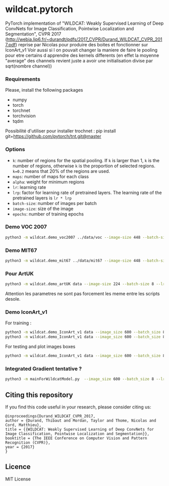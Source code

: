 # wildcat.pytorch
PyTorch implementation of "WILDCAT: Weakly Supervised Learning of Deep ConvNets for Image Classification, Pointwise Localization and Segmentation", CVPR 2017 (http://webia.lip6.fr/~durandt/pdfs/2017_CVPR/Durand_WILDCAT_CVPR_2017.pdf) reprise par Nicolas pour produire des boites et fonctionner sur IconArt_v1
Voir aussi si l on pouvait changer la maniere de faire le pooling pour etre certains d apprendre des kernels differents (en effet la moyenne "average" des channels revient juste a avoir une initialisation divise par sqrt(nombre channel))

### Requirements
Please, install the following packages
- numpy
- torch
- torchnet
- torchvision
- tqdm

Possibilité d'utiliser pour installer trochnet : pip install git+https://github.com/pytorch/tnt.git@master

### Options

- `k`: number of regions for the spatial pooling. If `k` is larger than 1, `k` is the number of regions, otherwise `k` is the proportion of selected regions. `k=0.2` means that 20% of the regions are used.  
- `maps`: number of maps for each class
- `alpha`: weight for minimum regions
- `lr`: learning rate
- `lrp`: factor for learning rate of pretrained layers. The learning rate of the pretrained layers is `lr * lrp`
- `batch-size`: number of images per batch
- `image-size`: size of the image
- `epochs`: number of training epochs

### Demo VOC 2007
```sh
python3 -m wildcat.demo_voc2007 ../data/voc --image-size 448 --batch-size 16 --lrp 0.1 --lr 0.01 --epochs 20 --k 0.2 --maps 8 --alpha 0.7
```

### Demo MIT67
```sh
python3 -m wildcat.demo_mit67 ../data/mit67 --image-size 448 --batch-size 16 --lrp 0.1 --lr 0.001 --epochs 20 --k 0.4 --maps 8
```

### Pour ArtUK 
```sh
python3 -m wildcat.demo_artUK data --image-size 224 --batch-size 8 --lrp 0.1 --lr 0.01 --epochs 20 --k 3 --maps 4 --alpha 0.7
```

Attention les parametres ne sont pas forcement les meme entre les scripts desole.
### Demo IconArt_v1
For training :
```sh
python3 -m wildcat.demo_IconArt_v1 data --image_size 600 --batch_size 8 --lrp 0.1 --lr 0.01 --epochs 20 --k 0.2 --maps 4 --alpha 0.7
python3 -m wildcat.demo_IconArt_v1 data --image_size 600 --batch_size 8 --lrp 0.1 --lr 0.01 --epochs 20 --k 25 --maps 8 --alpha 0.7
```

For testing and plot images boxes
```sh
python3 -m wildcat.demo_IconArt_v1 data --image_size 600 --batch_size 8 --lrp 0.1 --lr 0.01 --epochs 20 --k 0.2 --maps 4 --alpha 0.7 --test --plot
```

### Integrated Gradient tentative ? 
```sh
python3 -m mainForWildcatModel.py  --image_size 600 --batch_size 8 --lrp 0.1 --lr 0.01 --epochs 20 --k 25 --maps 8 --alpha 0.7
```

## Citing this repository

If you find this code useful in your research, please consider citing us:

```
@inproceedings{Durand_WILDCAT_CVPR_2017,
author = {Durand, Thibaut and Mordan, Taylor and Thome, Nicolas and Cord, Matthieu},
title = {{WILDCAT: Weakly Supervised Learning of Deep ConvNets for Image Classification, Pointwise Localization and Segmentation}},
booktitle = {The IEEE Conference on Computer Vision and Pattern Recognition (CVPR)},
year = {2017}
}
```

## Licence

MIT License
